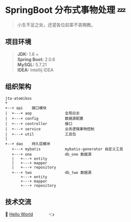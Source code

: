# SpringBoot 分布式事物处理 :zzz:

> 小生不足之处，还望各位前辈不吝赐教。<br>

## 项目环境

> **JDK:** 1.8 +   
> **Spring Boot:**  2.0.6   
> **MySQL:** 5.7.21   
> **IDEA:** InteIIij IDEA   

## 组织架构
```
jta-atomikos
+
+--+ api    接口模块
|  +---+ aop               全局日志
|  +---+ config            数据源配置
|  +---+ controller        接口
|  +---+ service           业务逻辑事物控制
|  +---+ util              工具包
|
+--+ dao    持久层模块
   +---+ mybatis           mybatis-generator 自定义工具     
   +---+ one               db_one 数据源 
   |   +---+ entity        
   |   +---+ mapper        
   |   +---+ repository     
   +---+ two               db_two 数据源
       +---+ entity        
       +---+ mapper        
       +---+ repository    

```







## 技术交流
:feet: <a target="_blank" href="//shang.qq.com/wpa/qunwpa?idkey=dcdd3d66762ab211689194912f87f082e1416c4a95313d48caf179871150fdd8">Hello World</a> &nbsp;&nbsp;&nbsp; &nbsp;&nbsp;&nbsp;  &nbsp;&nbsp;&nbsp;   :point_left:



